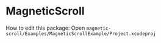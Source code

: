 # MagneticScroll

How to edit this package: Open `magnetic-scroll/Examples/MagneticScrollExample/Project.xcodeproj`
